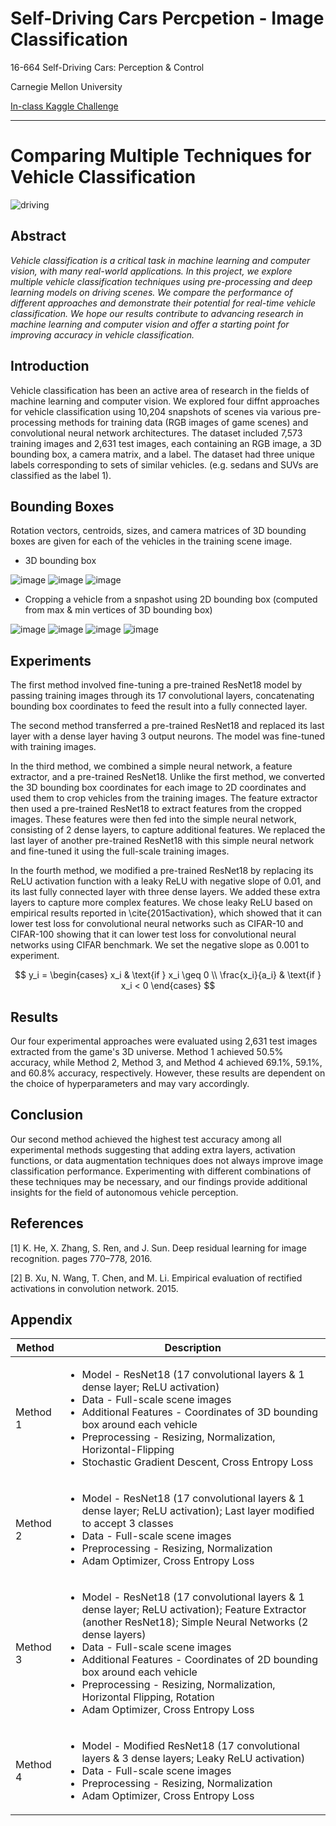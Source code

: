 # Self-Driving Cars Percpetion - Image Classification
16-664 Self-Driving Cars: Perception & Control

Carnegie Mellon University

[In-class Kaggle Challenge](https://www.kaggle.com/competitions/16664-spring-2023-task-1-image-classification)

---
# Comparing Multiple Techniques for Vehicle Classification

![driving](https://user-images.githubusercontent.com/83327791/232208460-b2cf6115-ff77-4cf4-b3a8-8aae766edb36.gif)

## Abstract
*Vehicle classification is a critical task in machine learning and computer vision, with many real-world applications. In this project, we explore multiple vehicle classification techniques using pre-processing and deep learning models on driving scenes. We compare the performance of different approaches and demonstrate their potential for real-time vehicle classification. We hope our results contribute to advancing research in machine learning and computer vision and offer a starting point for improving accuracy in vehicle classification.*


## Introduction
Vehicle classification has been an active area of research in the fields of machine learning and computer vision. We explored four diffnt approaches for vehicle classification using 10,204 snapshots of scenes via various pre-processing methods for training data (RGB images of game scenes) and convolutional neural network architectures. The dataset included 7,573 training images and 2,631 test images, each containing an RGB image, a 3D bounding box, a camera matrix, and a label. The dataset had three unique labels corresponding to sets of similar vehicles. (e.g. sedans and SUVs are classified as the label 1).

## Bounding Boxes
Rotation vectors, centroids, sizes, and camera matrices of 3D bounding boxes are given for each of the vehicles in the training scene image.

- 3D bounding box

![image](https://user-images.githubusercontent.com/83327791/232202552-4068d83b-3812-4df2-950a-c101f867e0d3.png)
![image](https://user-images.githubusercontent.com/83327791/232202570-85c5ebab-c5f3-4664-8485-7e2bf6ad4adc.png)
![image](https://user-images.githubusercontent.com/83327791/232202583-3b6dcc6d-c75a-452f-8910-9798721e96b5.png)

- Cropping a vehicle from a snpashot using 2D bounding box (computed from max & min vertices of 3D bounding box)

![image](https://user-images.githubusercontent.com/83327791/232202875-7a2c5fa1-d6f6-4e48-b906-be7bb1c6b190.png)
![image](https://user-images.githubusercontent.com/83327791/232202880-8dfc639f-4fbc-4b2a-ab69-d91894d5b906.png)
![image](https://user-images.githubusercontent.com/83327791/232202885-c18edf86-1a75-4ebe-a726-060ed73ad585.png)
![image](https://user-images.githubusercontent.com/83327791/232202889-1c3fa432-f318-4969-a365-6ede30871b63.png)


## Experiments
The first method involved fine-tuning a pre-trained ResNet18 model by passing training images through its 17 convolutional layers, concatenating bounding box coordinates to feed the result into a fully connected layer.

The second method transferred a pre-trained ResNet18 and replaced its last layer with a dense layer having 3 output neurons. The model was fine-tuned with training images.

In the third method, we combined a simple neural network, a feature extractor, and a pre-trained ResNet18. Unlike the first method, we converted the 3D bounding box coordinates for each image to 2D coordinates and used them to crop vehicles from the training images. The feature extractor then used a pre-trained ResNet18 to extract features from the cropped images. These features were then fed into the simple neural network, consisting of 2 dense layers, to capture additional features. We replaced the last layer of another pre-trained ResNet18 with this simple neural network and fine-tuned it using the full-scale training images.

In the fourth method, we modified a pre-trained ResNet18 by replacing its ReLU activation function with a leaky ReLU with negative slope of 0.01, and its last fully connected layer with three dense layers. We added these extra layers to capture more complex features. We chose leaky ReLU based on empirical results reported in \cite{2015activation}, which showed that it can lower test loss for convolutional neural networks such as CIFAR-10 and CIFAR-100 showing that it can lower test loss for convolutional neural networks using CIFAR benchmark. We set the negative slope as 0.001 to experiment.

$$ y_i = \begin{cases}
x_i & \text{if } x_i \geq 0 \\
\frac{x_i}{a_i} & \text{if } x_i < 0
\end{cases} $$


## Results
Our four experimental approaches were evaluated using 2,631 test images extracted from the game's 3D universe. Method 1 achieved 50.5% accuracy, while Method 2, Method 3, and Method 4 achieved 69.1%, 59.1%, and 60.8% accuracy, respectively. However, these results are dependent on the choice of hyperparameters and may vary accordingly.


## Conclusion
Our second method achieved the highest test accuracy among all experimental methods suggesting that adding extra layers, activation functions, or data augmentation techniques does not always improve image classification performance. Experimenting with different combinations of these techniques may be necessary, and our findings provide additional insights for the field of autonomous vehicle perception.

## References
[1] K. He, X. Zhang, S. Ren, and J. Sun. Deep residual learning for image recognition. pages 770–778, 2016.

[2] B. Xu, N. Wang, T. Chen, and M. Li. Empirical evaluation of rectified activations in convolution network. 2015.


## Appendix
| Method | Description |
| --- | --- |
| Method 1 | <ul><li>Model - ResNet18 (17 convolutional layers & 1 dense layer; ReLU activation)</li><li>Data - Full-scale scene images</li><li>Additional Features - Coordinates of 3D bounding box around each vehicle</li><li>Preprocessing - Resizing, Normalization, Horizontal-Flipping</li><li>Stochastic Gradient Descent, Cross Entropy Loss</li></ul> |
| Method 2 | <ul><li>Model - ResNet18 (17 convolutional layers & 1 dense layer; ReLU activation); Last layer modified to accept 3 classes</li><li>Data - Full-scale scene images</li><li>Preprocessing - Resizing, Normalization</li><li>Adam Optimizer, Cross Entropy Loss</li></ul> |
| Method 3 | <ul><li>Model - ResNet18 (17 convolutional layers & 1 dense layer; ReLU activation); Feature Extractor (another ResNet18); Simple Neural Networks (2 dense layers)</li><li>Data - Full-scale scene images</li><li>Additional Features - Coordinates of 2D bounding box around each vehicle</li><li>Preprocessing - Resizing, Normalization, Horizontal Flipping, Rotation</li><li>Adam Optimizer, Cross Entropy Loss</li></ul> |
| Method 4 | <ul><li>Model - Modified ResNet18 (17 convolutional layers & 3 dense layers; Leaky ReLU activation)</li><li>Data - Full-scale scene images</li><li>Preprocessing - Resizing, Normalization</li><li>Adam Optimizer, Cross Entropy Loss</li></ul> |

